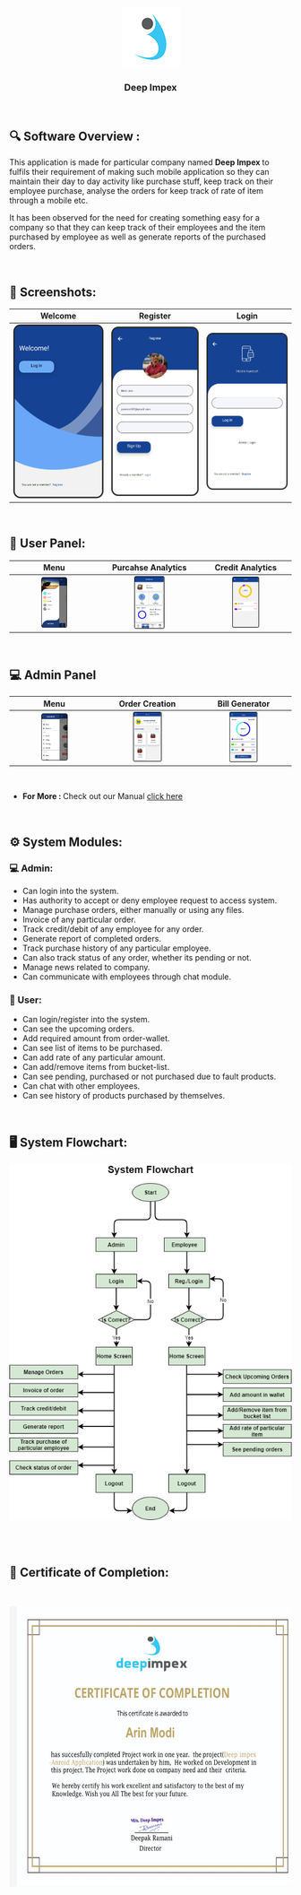 <p align="center">
  <img src="https://github.com/arinmodi/Deep-Impex/blob/master/assets/Logo.png">
</p>

<h3 align="center">
  <b> Deep Impex </b>
</h3>

<br>

## :mag: Software Overview : <br>

<p> 

This application is made for particular company named <b> Deep Impex </b> to fulfils their requirement of making such mobile application so they can maintain their day to day activity like purchase stuff, keep track on their employee purchase, analyse the orders for keep track of rate of item through a mobile etc. 
 
It has been observed for the need for creating something easy for a    company so that they can keep track of their employees and the item purchased by employee as well as generate reports of the purchased orders. 



</p>

<br>

## :camera_flash: Screenshots:

Welcome               |  Register               | Login              
:-------------------------:|:-------------------------:|:-------------------------:
|<img src="https://github.com/arinmodi/Deep-Impex/blob/master/assets/welcome.png" height="30%"/>|<img src="https://github.com/arinmodi/Deep-Impex/blob/master/assets/Register.png" height="30%"/>|<img src="https://github.com/arinmodi/Deep-Impex/blob/master/assets/Login.png"  height="30%"/>|

<br>

## :man: User Panel:

Menu               | Purcahse Analytics                 | Credit Analytics              
:-------------------------:|:-------------------------:|:-------------------------:
|<img src="https://github.com/arinmodi/Deep-Impex/blob/master/assets/user_menu.png" width="32%"/>|<img src="https://github.com/arinmodi/Deep-Impex/blob/master/assets/user_purchase.png" width="32%"/>|<img src="https://github.com/arinmodi/Deep-Impex/blob/master/assets/user_credit.png" width="32%"/>|

<br>

## :computer: Admin Panel

Menu               | Order Creation   | Bill Generator
:-------------------------:|:-------------------------:|:-------------------------:
|<img src="https://github.com/arinmodi/Deep-Impex/blob/master/assets/Admin Menu.png" width="32%"  />|<img src="https://github.com/arinmodi/Deep-Impex/blob/master/assets/Order_CReation.png" width="32%" />|<img src="https://github.com/arinmodi/Deep-Impex/blob/master/assets/Bill_Generator.png" width="32%" />

<br>

- <b> For More : </b> Check out our Manual [click here](https://github.com/arinmodi/Deep-Impex/blob/master/App%20Manual-converted-compressed.pdf)

<br>

## :gear: System Modules:

### :computer: Admin:

- Can login into the system.
- Has authority to accept or deny employee request to access system.
- Manage purchase orders, either manually or using any files.
- Invoice of any particular order.
- Track credit/debit of any employee for any order.
- Generate report of completed orders.
- Track purchase history of any particular employee.
- Can also track status of any order, whether its pending or not.
- Manage news related to company.
- Can communicate with employees through chat module.

### :man: User:

- Can login/register into the system.
- Can see the upcoming orders.
- Add required amount from order-wallet.
- Can see list of items to be purchased.
- Can add rate of any particular amount.
- Can add/remove items from bucket-list.
- Can see pending, purchased or not purchased due to fault products.
- Can chat with other employees.
- Can see history of products purchased by themselves. 

<br>

## :desktop_computer: System Flowchart:

<p align="center">
  <img src="https://github.com/arinmodi/Deep-Impex/blob/master/assets/System_flowchart.png">
</p>

<br><br>

## :medal_sports: Certificate of Completion:
<br>
<p align="center">
  <img src="https://github.com/arinmodi/Deep-Impex/blob/master/assets/Deepimpex-Arin%20-Certificate.png" height = 500>
</p>
